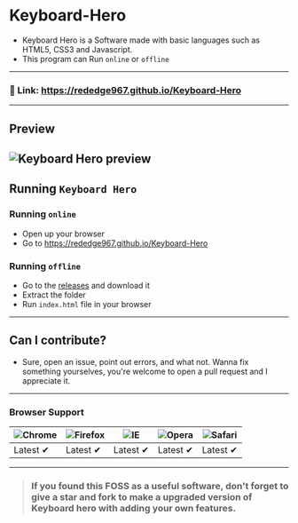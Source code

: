# Keyboard-Hero
- Keyboard Hero is a Software made with basic languages such as HTML5, CSS3 and Javascript.
- This program can Run `online` or `offline`
---
### 🔗 Link: https://rededge967.github.io/Keyboard-Hero
---
## Preview
![Keyboard Hero preview](https://user-images.githubusercontent.com/91379432/147643717-5d033687-bed2-4be4-8bc4-80dca284746d.PNG)
---
## Running `Keyboard Hero`
### Running `online`
- Open up your browser
- Go to https://rededge967.github.io/Keyboard-Hero
### Running `offline`
- Go to the [releases](https://github.com/RedEdge967/Keyboard-Hero/releases) and download it
- Extract the folder
- Run `index.html` file in your browser
---
## Can I contribute?
- Sure, open an issue, point out errors, and what not. Wanna fix something yourselves, you're welcome to open a pull request and I appreciate it.
---
### Browser Support
![Chrome](https://raw.githubusercontent.com/alrra/browser-logos/master/src/chrome/chrome_48x48.png) | ![Firefox](https://raw.githubusercontent.com/alrra/browser-logos/master/src/firefox/firefox_48x48.png) | ![IE](https://raw.githubusercontent.com/alrra/browser-logos/master/src/edge/edge_48x48.png) | ![Opera](https://raw.githubusercontent.com/alrra/browser-logos/master/src/opera/opera_48x48.png) | ![Safari](https://raw.githubusercontent.com/alrra/browser-logos/master/src/safari/safari_48x48.png)
--- | --- | --- | --- | --- |
Latest ✔ | Latest ✔ | Latest ✔ | Latest ✔ | Latest ✔ |
---
> ### If you found this FOSS as a useful software, don't forget to give a star and fork to make a upgraded version of Keyboard hero with adding your own features.
